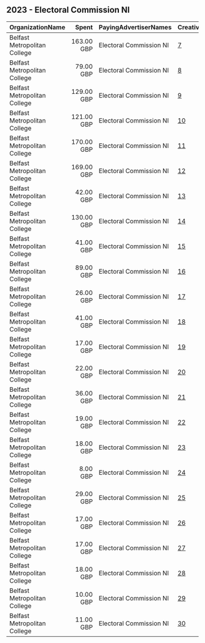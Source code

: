 ## 2023 - Electoral Commission NI 
|OrganizationName|Spent|PayingAdvertiserNames|CreativeUrls|Impressions|Genders|AgeBrackets|CountryCodes|BillingAddresses|CandidateBallotInformation|
|:---|---:|:---|:---|---:|:---|:---|:---|:---|:---|
|Belfast Metropolitan College|163.00 GBP|Electoral Commission NI|[7](https://www.snap.com/political-ads/asset/1e6a2f342b1013891f82ba5037706a21b0e7d1cb4db2732ac4c880695b6e3abd?mediaType=mp4)|54,451||18-34|united kingdom|"Holywood Road,Belfast,BT42GU,GB"||
|Belfast Metropolitan College|79.00 GBP|Electoral Commission NI|[8](https://www.snap.com/political-ads/asset/8f7a5b9d672ba004c273f705c8b354a8897aecf2e425bc889f2971c00deecb01?mediaType=png)|48,750||18-34|united kingdom|"Holywood Road,Belfast,BT42GU,GB"||
|Belfast Metropolitan College|129.00 GBP|Electoral Commission NI|[9](https://www.snap.com/political-ads/asset/80c643d3cdd227eeb20eaaa9e4c9d8b950c4141a48e06083c9cf1fd4a6e2bddf?mediaType=mp4)|47,869||18-34|united kingdom|"Holywood Road,Belfast,BT42GU,GB"||
|Belfast Metropolitan College|121.00 GBP|Electoral Commission NI|[10](https://www.snap.com/political-ads/asset/aa609d6ef22b9f3414a160cdff660f84d958db1ff20954ecc33365e3c79b6793?mediaType=png)|46,105||18-34|united kingdom|"Holywood Road,Belfast,BT42GU,GB"||
|Belfast Metropolitan College|170.00 GBP|Electoral Commission NI|[11](https://www.snap.com/political-ads/asset/aa609d6ef22b9f3414a160cdff660f84d958db1ff20954ecc33365e3c79b6793?mediaType=png)|37,909||35+|united kingdom|"Holywood Road,Belfast,BT42GU,GB"||
|Belfast Metropolitan College|169.00 GBP|Electoral Commission NI|[12](https://www.snap.com/political-ads/asset/1e6a2f342b1013891f82ba5037706a21b0e7d1cb4db2732ac4c880695b6e3abd?mediaType=mp4)|28,160||35+|united kingdom|"Holywood Road,Belfast,BT42GU,GB"||
|Belfast Metropolitan College|42.00 GBP|Electoral Commission NI|[13](https://www.snap.com/political-ads/asset/aa609d6ef22b9f3414a160cdff660f84d958db1ff20954ecc33365e3c79b6793?mediaType=png)|26,232||18-34|united kingdom|"Holywood Road,Belfast,BT42GU,GB"||
|Belfast Metropolitan College|130.00 GBP|Electoral Commission NI|[14](https://www.snap.com/political-ads/asset/3d28c355a2bad358d7b9bc139550f3982a9b94ab1c363dccfafbcc5d1255f4ef?mediaType=mp4)|26,080||35+|united kingdom|"Holywood Road,Belfast,BT42GU,GB"||
|Belfast Metropolitan College|41.00 GBP|Electoral Commission NI|[15](https://www.snap.com/political-ads/asset/3d28c355a2bad358d7b9bc139550f3982a9b94ab1c363dccfafbcc5d1255f4ef?mediaType=mp4)|18,161||18-34|united kingdom|"Holywood Road,Belfast,BT42GU,GB"||
|Belfast Metropolitan College|89.00 GBP|Electoral Commission NI|[16](https://www.snap.com/political-ads/asset/80c643d3cdd227eeb20eaaa9e4c9d8b950c4141a48e06083c9cf1fd4a6e2bddf?mediaType=mp4)|15,274||35+|united kingdom|"Holywood Road,Belfast,BT42GU,GB"||
|Belfast Metropolitan College|26.00 GBP|Electoral Commission NI|[17](https://www.snap.com/political-ads/asset/80c643d3cdd227eeb20eaaa9e4c9d8b950c4141a48e06083c9cf1fd4a6e2bddf?mediaType=mp4)|12,227||18-34|united kingdom|"Holywood Road,Belfast,BT42GU,GB"||
|Belfast Metropolitan College|41.00 GBP|Electoral Commission NI|[18](https://www.snap.com/political-ads/asset/3d28c355a2bad358d7b9bc139550f3982a9b94ab1c363dccfafbcc5d1255f4ef?mediaType=mp4)|10,470||18-34|united kingdom|"Holywood Road,Belfast,BT42GU,GB"||
|Belfast Metropolitan College|17.00 GBP|Electoral Commission NI|[19](https://www.snap.com/political-ads/asset/1e6a2f342b1013891f82ba5037706a21b0e7d1cb4db2732ac4c880695b6e3abd?mediaType=mp4)|8,585||18-34|united kingdom|"Holywood Road,Belfast,BT42GU,GB"||
|Belfast Metropolitan College|22.00 GBP|Electoral Commission NI|[20](https://www.snap.com/political-ads/asset/8f7a5b9d672ba004c273f705c8b354a8897aecf2e425bc889f2971c00deecb01?mediaType=png)|7,884||18-34|united kingdom|"Holywood Road,Belfast,BT42GU,GB"||
|Belfast Metropolitan College|36.00 GBP|Electoral Commission NI|[21](https://www.snap.com/political-ads/asset/3d28c355a2bad358d7b9bc139550f3982a9b94ab1c363dccfafbcc5d1255f4ef?mediaType=mp4)|6,830||35+|united kingdom|"Holywood Road,Belfast,BT42GU,GB"||
|Belfast Metropolitan College|19.00 GBP|Electoral Commission NI|[22](https://www.snap.com/political-ads/asset/0352302a06b81ccada22ec1463ca75d69fb2f12b44bc7ecae4fdf0db5e79db8a?mediaType=png)|6,486||18-34|united kingdom|"Holywood Road,Belfast,BT42GU,GB"||
|Belfast Metropolitan College|18.00 GBP|Electoral Commission NI|[23](https://www.snap.com/political-ads/asset/0352302a06b81ccada22ec1463ca75d69fb2f12b44bc7ecae4fdf0db5e79db8a?mediaType=png)|4,704||35+|united kingdom|"Holywood Road,Belfast,BT42GU,GB"||
|Belfast Metropolitan College|8.00 GBP|Electoral Commission NI|[24](https://www.snap.com/political-ads/asset/0352302a06b81ccada22ec1463ca75d69fb2f12b44bc7ecae4fdf0db5e79db8a?mediaType=png)|4,642||18-34|united kingdom|"Holywood Road,Belfast,BT42GU,GB"||
|Belfast Metropolitan College|29.00 GBP|Electoral Commission NI|[25](https://www.snap.com/political-ads/asset/8f7a5b9d672ba004c273f705c8b354a8897aecf2e425bc889f2971c00deecb01?mediaType=png)|3,711||35+|united kingdom|"Holywood Road,Belfast,BT42GU,GB"||
|Belfast Metropolitan College|17.00 GBP|Electoral Commission NI|[26](https://www.snap.com/political-ads/asset/8f7a5b9d672ba004c273f705c8b354a8897aecf2e425bc889f2971c00deecb01?mediaType=png)|3,611||35+|united kingdom|"Holywood Road,Belfast,BT42GU,GB"||
|Belfast Metropolitan College|17.00 GBP|Electoral Commission NI|[27](https://www.snap.com/political-ads/asset/80c643d3cdd227eeb20eaaa9e4c9d8b950c4141a48e06083c9cf1fd4a6e2bddf?mediaType=mp4)|3,375||35+|united kingdom|"Holywood Road,Belfast,BT42GU,GB"||
|Belfast Metropolitan College|18.00 GBP|Electoral Commission NI|[28](https://www.snap.com/political-ads/asset/aa609d6ef22b9f3414a160cdff660f84d958db1ff20954ecc33365e3c79b6793?mediaType=png)|2,656||35+|united kingdom|"Holywood Road,Belfast,BT42GU,GB"||
|Belfast Metropolitan College|10.00 GBP|Electoral Commission NI|[29](https://www.snap.com/political-ads/asset/1e6a2f342b1013891f82ba5037706a21b0e7d1cb4db2732ac4c880695b6e3abd?mediaType=mp4)|1,986||35+|united kingdom|"Holywood Road,Belfast,BT42GU,GB"||
|Belfast Metropolitan College|11.00 GBP|Electoral Commission NI|[30](https://www.snap.com/political-ads/asset/0352302a06b81ccada22ec1463ca75d69fb2f12b44bc7ecae4fdf0db5e79db8a?mediaType=png)|1,892||35+|united kingdom|"Holywood Road,Belfast,BT42GU,GB"||
